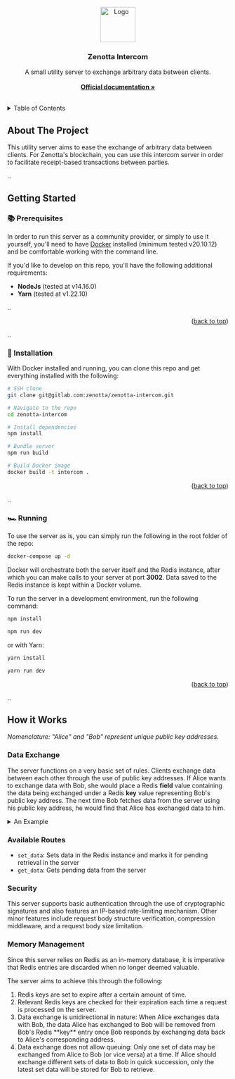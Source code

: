 <div id="top"></div>

<!-- PROJECT LOGO -->
<br />

<div align="center">
  <a>
    <img src="https://pbs.twimg.com/profile_images/1398876828295643146/I9HgKjhJ_400x400.jpg" alt="Logo" width="80" height="80">
  </a>

  <h3 align="center">Zenotta Intercom</h3>

  <p align="center">
    A small utility server to exchange arbitrary data between clients.
    <br />
    <br />
    <a href="https://zenotta.io"><strong>Official documentation »</strong></a>
    <br />
    <br />
  </p>
</div>

<!-- TABLE OF CONTENTS -->
<details>
  <summary>Table of Contents</summary>
  <ol>
    <li>
      <a href="#about-the-project">About The Project</a>
    </li>
    <li>
      <a href="#getting-started">Getting Started</a>
      <ul>
        <li><a href="#prerequisites">Prerequisites</a></li>
        <li><a href="#running-the-server">Running The Server</a></li>
        </ul>
    </li>
    <li>
      <a href="#how-it-works">How it Works</a>
      <ul>
        <li><a href="#data-exchange">Data Exchange</a></li>
        <li><a href="#security">Security</a></li>
        <li><a href="#memory-management">Memory Management</a></li>
        </ul>
    </li>
  </ol>
</details>

<!-- ABOUT THE PROJECT -->
## About The Project

This utility server aims to ease the exchange of arbitrary data between clients. For Zenotta's blockchain, you can use this intercom server in order to facilitate receipt-based transactions between parties.

..

<!-- GETTING STARTED -->

## Getting Started

### 📚 Prerequisites

In order to run this server as a community provider, or simply to use it yourself, you'll need to have <a href="https://www.docker.com/products/docker-desktop/">Docker</a> installed (minimum tested v20.10.12) and be comfortable working with the command line. 

If you'd like to develop on this repo, you'll have the following additional requirements:

- **NodeJs** (tested at v14.16.0)
- **Yarn** (tested at v1.22.10)

..

<p align="right">(<a href="#top">back to top</a>)</p>

..

### 🔧 Installation

With Docker installed and running, you can clone this repo and get everything installed with the following:

```sh
# SSH clone
git clone git@gitlab.com:zenotta/zenotta-intercom.git

# Navigate to the repo
cd zenotta-intercom

# Install dependencies
npm install

# Bundle server
npm run build

# Build Docker image
docker build -t intercom .
```

<p align="right">(<a href="#top">back to top</a>)</p>

..

### 🏎️ Running

To use the server as is, you can simply run the following in the root folder of the repo:

```sh
docker-compose up -d
```

Docker will orchestrate both the server itself and the Redis instance, after which you can make 
calls to your server at port **3002**. Data saved to the Redis instance is kept within a Docker volume.

To run the server in a development environment, run the following command:
```sh
npm install

npm run dev
```

or with Yarn:

```sh
yarn install

yarn run dev
```

<p align="right">(<a href="#top">back to top</a>)</p>

..

## How it Works

*Nomenclature: "Alice" and "Bob" represent unique public key addresses.*

### Data Exchange
The server functions on a very basic set of rules. Clients exchange data between each other through the use of public key addresses. If Alice wants to exchange data with Bob, she would place a Redis **field** value containing the data being exchanged under a Redis **key** value representing Bob's public key address. The next time Bob fetches data from the server using his public key address, he would find that Alice has exchanged data to him.

<details>
<summary> An Example </summary>
<br/>

```json
{
    "c9f97...2d872": {
        "timestamp": 1647525607766,
        "value": {
            "DRUID0x5d382e4ab": {
                "senderAsset": "Token",
                "senderAmount": 10,
                "senderAddress": "bd696...0e80c",
                "receiverAsset": "Receipt",
                "receiverAmount": 1,
                "receiverAddress": "c9f97...2d872",
                "fromAddr": "bd696...0e80c",
                "status": "pending"
            }
        }
    }
}
```

In this example, data for a receipt-based payment was exchanged to Bob (```bd696...0e80c```) from Alice (```c9f97...2d872```).

Bob would retrieve all data exchanged to him through proving that he owns the address ```bd696...0e80c``` by cryptographically signing for it. This address represents a **key** value on the Redis server.

Retrieval of all **field** values corresponding to the **key** (Bob's address), shows that we obtain an object structure with a parent object key value representing the address (Alice) from which the data is being exchanged. This object also contains a timestamp value to indicate when the data was exchanged.

When Bob responds by exchanging data back to Alice, the data that Alice has initially exchanged to Bob will be removed from the Redis server for sanitation purposes.

</details>

### Available Routes

- `set_data`: Sets data in the Redis instance and marks it for pending retrieval in the server
- `get_data`: Gets pending data from the server

### Security

This server supports basic authentication through the use of cryptographic signatures and also features an IP-based rate-limiting mechanism. Other minor features include request body structure verification, compression middleware, and a request body size limitation.

### Memory Management

Since this server relies on Redis as an in-memory database, it is imperative that Redis entries are discarded when no longer deemed valuable.

The server aims to achieve this through the following:
<ol>
<li>
Redis keys are set to expire after a certain amount of time.
<li>
Relevant Redis keys are checked for their expiration each time a request is processed on the server.
</li>
<li>
Data exchange is unidirectional in nature: When Alice exchanges data with Bob, the data Alice has exchanged to Bob will be removed from Bob's Redis **key** entry once Bob responds by exchanging data back to Alice's corresponding address.
</li>
<li>
Data exchange does not allow queuing: Only one set of data may be exchanged from Alice to Bob (or vice versa) at a time. If Alice should exchange different sets of data to Bob in quick succession, only the latest set data will be stored for Bob to retrieve.
</li>
</ol>